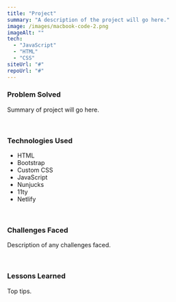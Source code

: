 ```yaml
---
title: "Project"
summary: "A description of the project will go here."
image: /images/macbook-code-2.png
imageAlt: ""
tech:
  - "JavaScript"
  - "HTML"
  - "CSS"
siteUrl: "#"
repoUrl: "#"
---
```


### Problem Solved

Summary of project will go here. 

<br>

### Technologies Used

- HTML
- Bootstrap
- Custom CSS
- JavaScript
- Nunjucks
- 11ty
- Netlify

<br>

### Challenges Faced

Description of any challenges faced.

<br>

### Lessons Learned

Top tips. 

<br>
